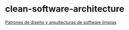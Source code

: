 # clean-software-architecture

[Patrones de diseño y arquitecturas de software limpias](https://academiabinaria.github.io/clean-software-architecture/#1)

